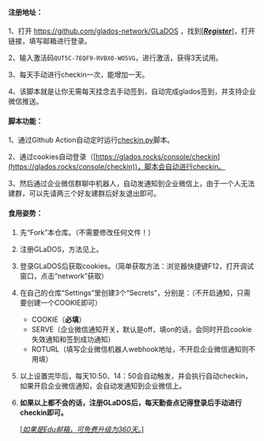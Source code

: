 <!-- ### 教程
https://blog.csdn.net/weixin_37551036/article/details/115415358 -->
<!-- # glados-checkin
![glados-checkin](https://github.com/hbstarjason/glados-checkin/workflows/glados-checkin/badge.svg)

<img src="https://img.shields.io/github/stars/talkzhang/glados-signin" alt="stars" /> -->

#### 注册地址：

1、打开 https://github.com/glados-network/GLaDOS ，找到[<u>***Register***</u>]，打开链接，填写邮箱进行登录。

2、输入激活码`QUT5C-7EQF9-RVBX0-WO5VG`，进行激活，获得3天试用。

3、每天手动进行checkin一次，能增加一天。

4、该脚本就是让你无需每天挂念去手动签到，自动完成glados签到，并支持企业微信推送。



#### 脚本功能：

1、通过Github Action自动定时运行[checkin.py](https://github.com/talkzhang/glados-signin/blob/master/checkin.py)脚本。

2、通过cookies自动登录（[https://glados.rocks/console/checkin](https://glados.rocks/console/checkin))，脚本会自动进行checkin。

3、然后通过企业微信群聊中机器人，自动发通知到企业微信上，由于一个人无法建群，可以先请两三个好友建群后好友退出即可。

#### 食用姿势：

1. 先“Fork”本仓库。（不需要修改任何文件！）

2. 注册GLaDOS，方法见上。

3. 登录GLaDOS后获取cookies。（简单获取方法：浏览器快捷键F12，打开调试窗口，点击“network”获取）

4. 在自己的仓库“Settings”里创建3个“Secrets”，分别是：（不开启通知，只需要创建一个COOKIE即可）

   - COOKIE（**必填**）
   - SERVE（企业微信通知开关，默认是off，填on的话，会同时开启cookie失效通知和签到成功通知）
   - ROTURL（填写企业微信机器人webhook地址，不开启企业微信通知则不用填）

5. 以上设置完毕后，每天10:50、14：50会自动触发，并会执行自动checkin，如果开启企业微信通知，会自动发通知到企业微信上。

6. **如果以上都不会的话，注册GLaDOS后，每天勤奋点记得登录后手动进行checkin即可。**

   [*<u>如果是Edu邮箱，可免费升级为360天。</u>*]
